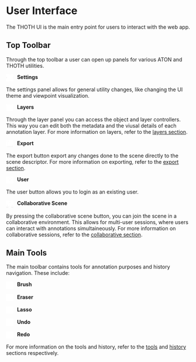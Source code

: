# User Interface

The THOTH UI is the main entry point for users to interact with the web app. 

## Top Toolbar

Through the top toolbar a user can open up panels for various ATON and THOTH utilities.

<img src="../assets/icons/settings.png" alt="settings" width="20" style="vertical-align:middle; margin-right:6px;"> **Settings**

The settings panel allows for general utility changes, like changing the UI theme and viewpoint visualization.

<img src="../assets/icons/layers.png" alt="layers" width="20" style="vertical-align:middle; margin-right:6px;"> **Layers**

Through the layer panel you can access the object and layer controllers. This way you can edit both the metadata and the viusal details of each annotation layer. For more information on layers, refer to the [layers section](../manual/layers.md).

<img src="../assets/icons/link.png" alt="export" width="20" style="vertical-align:middle; margin-right:6px;"> **Export**

The export button export any changes done to the scene directly to the scene descriptor. For more information on exporting, refer to the [export section](../manual/export.md).

<img src="../assets/icons/user.png" alt="user" width="20" style="vertical-align:middle; margin-right:6px;"> **User**

The user button allows you to login as an existing user.  

<img src="../assets/icons/vrc.png" alt="collab" width="20" style="vertical-align:middle; margin-right:6px;"> **Collaborative Scene**

By pressing the collaborative scene button, you can join the scene in a collaborative environment. This allows for multi-user sessions, where users can interact with annotations simultaineously. For more information on collaborative sessions, refer to the [collaborative section](../manual/collab.md).

## Main Tools

The main toolbar contains tools for annotation purposes and history navigation. These include:

<img src="../assets/icons/brush.png" alt="brush" width="20" style="vertical-align:middle; margin-right:6px;"> **Brush**

<img src="../assets/icons/eraser.png" alt="eraser" width="20" style="vertical-align:middle; margin-right:6px;"> **Eraser**

<img src="../assets/icons/lasso.png" alt="lasso" width="20" style="vertical-align:middle; margin-right:6px;"> **Lasso**

<img src="../assets/icons/undo.png" alt="undo" width="20" style="vertical-align:middle; margin-right:6px;"> **Undo**

<img src="../assets/icons/redo.png" alt="redo" width="20" style="vertical-align:middle; margin-right:6px;"> **Redo**

For more information on the tools and history, refer to the [tools](../manual/tools.md) and [history](../manual/history.md) sections respectively.